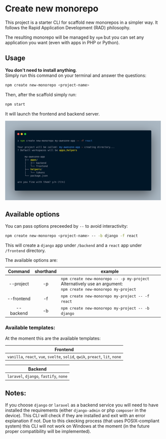 # Create new monorepo
This project is a starter CLI for scaffold new monorepos in a simpler way. It follows the Rapid Application Development (RAD) philosophy.  

The resulting monorepo will be managed by `npm` but you can set any application you want (even with apps in PHP or Python).  


## Usage

**You don't need to install anything**.  
Simply run this command on your terminal and answer the questions: 
```sh
npm create new-monorepo <project-name>
```

Then, after the scaffold simply run:
```sh
npm start
```
It will launch the frontend and backend server.

![Screenshot Demo](screenshot-demo.png)

## Available options

You can pass options preceeded by `--` to avoid interactivity: 
```sh
npm create new-monorepo <project-name> -- -b django -f react
```
This will create a `django` app under `/backend` and a `react` app under `/frontend` directory.

The available options are:

|   Command  | shorthand |                                                             example                                                    |
|:----------:|:---------:|------------------------------------------------------------------------------------------------------------------------|
|  --project |     -p    | `npm create new-monorepo -- -p my-project`  <br>Alternatively use an argument:<br>`npm create new-monorepo my-project` |
| --frontend |     -f    | `npm create new-monorepo my-project -- -f react`                                                                       |
|  --backend |     -b    | `npm create new-monorepo my-project -- -b django`                                                                      |

### Available templates:
At the moment this are the available templates: 

| Frontend                                                                      |
|-------------------------------------------------------------------------------|
| `vanilla`, `react`, `vue`, `svelte`, `solid`, `qwik`, `preact`, `lit`, `none` |

| Backend                                                                       |
|-------------------------------------------------------------------------------|
| `laravel`, `django`, `fastify`, `none`                                        |

## Notes: 

If you choose `django` or `laravel` as a backend service you will need to have installed the requirements (either `django-admin` or php `composer` in the device). This CLI will check if they are installed and exit with an error explanation if not. Due to this ckecking process (that uses POSIX-compliant system) this CLI will not work on Windows at the moment (in the future proper compatibility will be implemented).